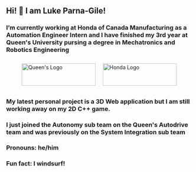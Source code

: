 ## Hi! 👋 I am Luke Parna-Gile!

### I’m currently working at Honda of Canada Manufacturing as a Automation Engineer Intern and I have finished my 3rd year at Queen's University pursing a degree in Mechatronics and Robotics Engineering
<div style="display: flex; justify-content: center; align-items: center;">
  <img src="https://github.com/user-attachments/assets/699cef83-2ecf-41cd-95e6-d3471532c61c" alt="Queen's Logo" style="width: 200px; height: 60px; margin: 10px;">
  <img src="https://github.com/user-attachments/assets/ec1fca05-dd89-4a9c-b31a-87cb2ce77f44" alt="Honda Logo" style="width: 200px; height: 60px; margin: 10px;">
</div>

### My latest personal project is a 3D Web application but I am still working away on my 2D C++ game.
### I just joined the Autonomy sub team on the Queen's Autodrive team and was previously on the System Integration sub team

### Pronouns: he/him
### Fun fact: I windsurf!
<!--
**lukelpg/lukelpg** is a ✨ _special_ ✨ repository because its `README.md` (this file) appears on your GitHub profile.

Here are some ideas to get you started:


- 👯 I’m looking to collaborate on ...
- 🤔 I’m looking for help with ...
- 💬 Ask me about ...
- 📫 How to reach me: ...

-->
